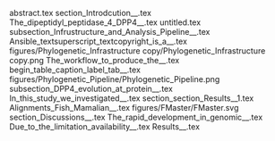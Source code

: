 abstract.tex
section_Introdcution__.tex
The_dipeptidyl_peptidase_4_DPP4__.tex
untitled.tex
subsection_Infrustructure_and_Analysis_Pipeline__.tex
Ansible_textsuperscript_textcopyright_is_a__.tex
figures/Phylogenetic_Infrastructure copy/Phylogenetic_Infrastructure copy.png
The_workflow_to_produce_the__.tex
begin_table_caption_label_tab__.tex
figures/Phylogenetic_Pipeline/Phylogenetic_Pipeline.png
subsection_DPP4_evolution_at_protein__.tex
In_this_study_we_investigated__.tex
section_section_Results__1.tex
Alignments_Fish_Mamalian__.tex
figures/FMaster/FMaster.svg
section_Discussions__.tex
The_rapid_development_in_genomic__.tex
Due_to_the_limitation_availability__.tex
Results__.tex
